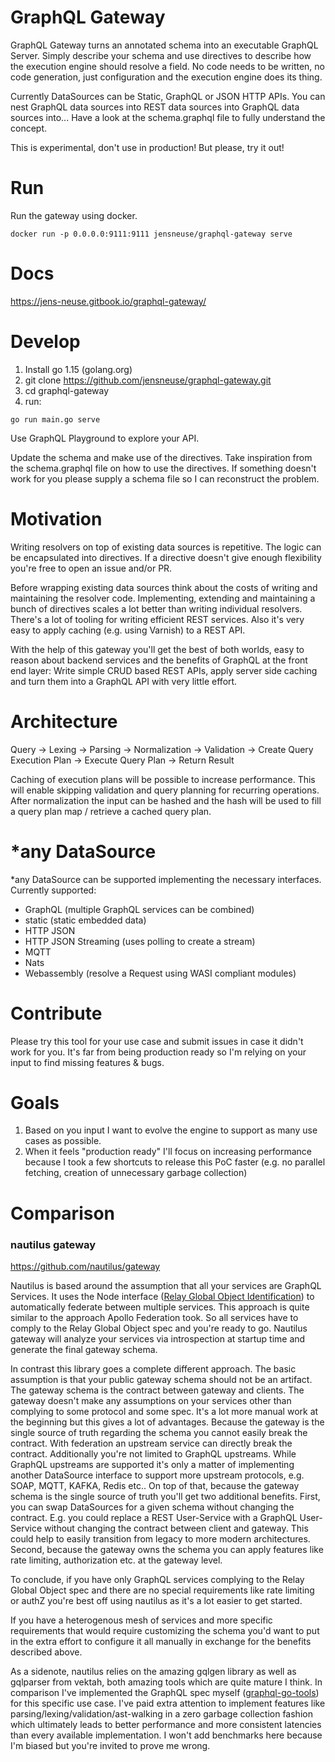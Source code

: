 # GraphQL Gateway

GraphQL Gateway turns an annotated schema into an executable GraphQL Server.
Simply describe your schema and use directives to describe how the execution engine should resolve a field.
No code needs to be written, no code generation, just configuration and the execution engine does its thing.

Currently DataSources can be Static, GraphQL or JSON HTTP APIs.
You can nest GraphQL data sources into REST data sources into GraphQL data sources into...
Have a look at the schema.graphql file to fully understand the concept.

This is experimental, don't use in production! But please, try it out!

# Run

Run the gateway using docker.

```shell script
docker run -p 0.0.0.0:9111:9111 jensneuse/graphql-gateway serve
```

# Docs

https://jens-neuse.gitbook.io/graphql-gateway/

# Develop

1. Install go 1.15 (golang.org)
2. git clone https://github.com/jensneuse/graphql-gateway.git
3. cd graphql-gateway
4. run:

```shell script
go run main.go serve
```

Use GraphQL Playground to explore your API.

Update the schema and make use of the directives.
Take inspiration from the schema.graphql file on how to use the directives.
If something doesn't work for you please supply a schema file so I can reconstruct the problem.

# Motivation

Writing resolvers on top of existing data sources is repetitive.
The logic can be encapsulated into directives.
If a directive doesn't give enough flexibility you're free to open an issue and/or PR.

Before wrapping existing data sources think about the costs of writing and maintaining the resolver code.
Implementing, extending and maintaining a bunch of directives scales a lot better than writing individual resolvers.
There's a lot of tooling for writing efficient REST services. Also it's very easy to apply caching (e.g. using Varnish) to a REST API.

With the help of this gateway you'll get the best of both worlds, easy to reason about backend services and the benefits of GraphQL at the front end layer:
Write simple CRUD based REST APIs, apply server side caching and turn them into a GraphQL API with very little effort.

# Architecture

Query -> Lexing -> Parsing -> Normalization -> Validation -> Create Query Execution Plan -> Execute Query Plan -> Return Result

Caching of execution plans will be possible to increase performance.
This will enable skipping validation and query planning for recurring operations.
After normalization the input can be hashed and the hash will be used to fill a query plan map / retrieve a cached query plan.

# *any DataSource

*any DataSource can be supported implementing the necessary interfaces.
Currently supported:
- GraphQL (multiple GraphQL services can be combined)
- static (static embedded data)
- HTTP JSON
- HTTP JSON Streaming (uses polling to create a stream)
- MQTT
- Nats
- Webassembly (resolve a Request using WASI compliant modules)

# Contribute

Please try this tool for your use case and submit issues in case it didn't work for you.
It's far from being production ready so I'm relying on your input to find missing features & bugs.

# Goals

1. Based on you input I want to evolve the engine to support as many use cases as possible.
2. When it feels "production ready" I'll focus on increasing performance because I took a few shortcuts to release this PoC faster (e.g. no parallel fetching, creation of unnecessary garbage collection)

# Comparison

### nautilus gateway
https://github.com/nautilus/gateway

Nautilus is based around the assumption that all your services are GraphQL Services. It uses the Node interface ([Relay Global Object Identification](https://facebook.github.io/relay/graphql/objectidentification.htm)) to automatically federate between multiple services. This approach is quite similar to the approach Apollo Federation took. So all services have to comply to the Relay Global Object spec and you're ready to go. Nautilus gateway will analyze your services via introspection at startup time and generate the final gateway schema.

In contrast this library goes a complete different approach. The basic assumption is that your public gateway schema should not be an artifact. The gateway schema is the contract between gateway and clients. The gateway doesn't make any assumptions on your services other than complying to some protocol and some spec. It's a lot more manual work at the beginning but this gives a lot of advantages. Because the gateway is the single source of truth regarding the schema you cannot easily break the contract. With federation an upstream service can directly break the contract. Additionally you're not limited to GraphQL upstreams. While GraphQL upstreams are supported it's only a matter of implementing another DataSource interface to support more upstream protocols, e.g. SOAP, MQTT, KAFKA, Redis etc.. On top of that, because the gateway schema is the single source of truth you'll get two additional benefits. First, you can swap DataSources for a given schema without changing the contract. E.g. you could replace a REST User-Service with a GraphQL User-Service without changing the contract between client and gateway. This could help to easily transition from legacy to more modern architectures. Second, because the gateway owns the schema you can apply features like rate limiting, authorization etc. at the gateway level.

To conclude, if you have only GraphQL services complying to the Relay Global Object spec and there are no special requirements like rate limiting or authZ you're best off using nautilus as it's a lot easier to get started.

If you have a heterogenous mesh of services and more specific requirements that would require customizing the schema you'd want to put in the extra effort to configure it all manually in exchange for the benefits described above.

As a sidenote, nautilus relies on the amazing gqlgen library as well as gqlparser from vektah, both amazing tools which are quite mature I think. In comparison I've implemented the GraphQL spec myself ([graphql-go-tools](https://github.com/jensneuse/graphql-go-tools)) for this specific use case. I've paid extra attention to implement features like parsing/lexing/validation/ast-walking in a zero garbage collection fashion which ultimately leads to better performance and more consistent latencies than every available implementation. I won't add benchmarks here because I'm biased but you're invited to prove me wrong.
